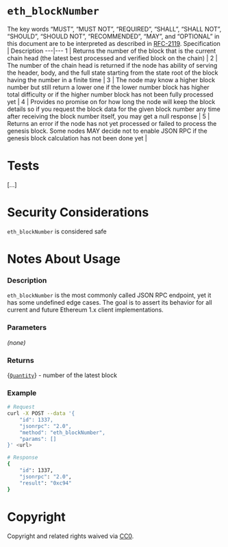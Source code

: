 # `eth_blockNumber`
The key words “MUST”, “MUST NOT”, “REQUIRED”, “SHALL”, “SHALL NOT”, “SHOULD”, “SHOULD NOT”, “RECOMMENDED”, “MAY”, and “OPTIONAL” in this document are to be interpreted as described in [RFC-2119](https://www.ietf.org/rfc/rfc2119.txt).
Specification | Description 
---|---
 1 |  Returns the number of the block that is the current chain head (the latest best processed and verified block on the chain) |
 2 |  The number of the chain head is returned if the node has ability of serving the header, body, and the full state starting from the state root of the block having the number in a finite time  |
 3 | The node may know a higher block number but still return a lower one if the lower number block has higher total difficulty or if the higher number block has not been fully processed yet |
 4 | Provides no promise on for how long the node will keep the block details so if you request the block data for the given block number any time after receiving the block number itself, you may get a null response |
 5 | Returns an error if the node has not yet processed or failed to process the genesis block. Some nodes MAY decide not to enable JSON RPC if the genesis block calculation has not been done yet |

# Tests

[...]

# Security Considerations
`eth_blockNumber` is considered safe

# Notes About Usage

### Description
`eth_blockNumber` is the most commonly called JSON RPC endpoint, yet it has some undefined edge cases. The goal is to assert its behavior for all current and future Ethereum 1.x client implementations.

### Parameters

_(none)_

### Returns

{[`Quantity`](./types/Quantity.md)} - number of the latest block

### Example

```sh
# Request
curl -X POST --data '{
    "id": 1337,
    "jsonrpc": "2.0",
    "method": "eth_blockNumber",
    "params": []
}' <url>

# Response
{
    "id": 1337,
    "jsonrpc": "2.0",
    "result": "0xc94"
}
```

# Copyright
Copyright and related rights waived via [CC0](https://creativecommons.org/publicdomain/zero/1.0/).
